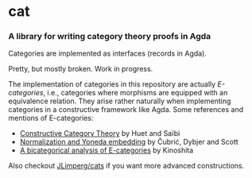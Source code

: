 # cat

### A library for writing category theory proofs in Agda


Categories are implemented as interfaces (records in Agda).

Pretty, but mostly broken. Work in progress.



The implementation of categories in this repository are actually *E-categories*, i.e., categories where morphisms are equipped with an equivalence relation. They arise rather naturally when implementing categories in a constructive framework like Agda. Some references and mentions of E-categories:
* [Constructive Category Theory](http://citeseerx.ist.psu.edu/viewdoc/summary?doi=10.1.1.39.4193) by Huet and Saïbi 
* [Normalization and Yoneda embedding](https://pdfs.semanticscholar.org/dc4f/878e3ac58b60da0b0ab7f63443322bbc6518.pdf) by   Čubrić, Dybjer and Scott
* [A bicategorical analysis of E-categories](https://www.researchgate.net/publication/2710125_A_bicategorical_analysis_of_E-categories) by Kinoshita

Also checkout [JLimperg/cats](https://github.com/JLimperg/cats) if you want more advanced constructions.
